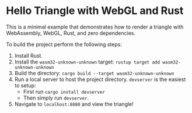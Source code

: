 # Hello Triangle with WebGL and Rust

This is a minimal example that demonstrates how to render a triangle with WebAssembly, WebGL, Rust, and zero dependencies.

To build the project perform the following steps:

1. Install Rust.
2. Install the `wasm32-unknown-unknown` target: `rustup target add wasm32-unknown-unknown`
3. Build the directory: `cargo build --target wasm32-unknown-unknown`
4. Run a local server to host the project directory. `devserver` is the easiest to setup:
    * First run `cargo install devserver`
    * Then simply run `devserver`. 
5. Navigate to `localhost:8080` and view the triangle!

